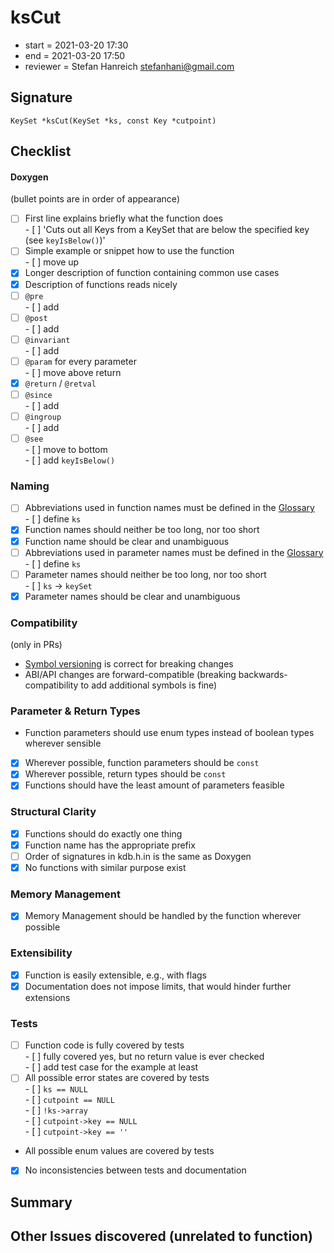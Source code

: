 # ksCut

- start = 2021-03-20 17:30
- end = 2021-03-20 17:50
- reviewer = Stefan Hanreich <stefanhani@gmail.com>

## Signature

`KeySet *ksCut(KeySet *ks, const Key *cutpoint)`

## Checklist

#### Doxygen

(bullet points are in order of appearance)

- [ ] First line explains briefly what the function does  
      - [ ] 'Cuts out all Keys from a KeySet that are below the specified key (see `keyIsBelow()`)'
- [ ] Simple example or snippet how to use the function  
      - [ ] move up
- [x] Longer description of function containing common use cases
- [x] Description of functions reads nicely
- [ ] `@pre`  
      - [ ] add
- [ ] `@post`  
      - [ ] add
- [ ] `@invariant`  
      - [ ] add
- [ ] `@param` for every parameter  
      - [ ] move above return
- [x] `@return` / `@retval`
- [ ] `@since`  
      - [ ] add
- [ ] `@ingroup`  
      - [ ] add
- [ ] `@see`  
      - [ ] move to bottom  
      - [ ] add `keyIsBelow()`

### Naming

- [ ] Abbreviations used in function names must be defined in the
      [Glossary](/doc/help/elektra-glossary.md)  
      - [ ] define `ks`
- [x] Function names should neither be too long, nor too short
- [x] Function name should be clear and unambiguous
- [ ] Abbreviations used in parameter names must be defined in the
      [Glossary](/doc/help/elektra-glossary.md)  
      - [ ] define `ks`
- [ ] Parameter names should neither be too long, nor too short  
      - [ ] `ks` -> `keySet`
- [x] Parameter names should be clear and unambiguous

### Compatibility

(only in PRs)

- [Symbol versioning](/doc/dev/symbol-versioning.md)
      is correct for breaking changes
- ABI/API changes are forward-compatible (breaking backwards-compatibility
      to add additional symbols is fine)

### Parameter & Return Types

- Function parameters should use enum types instead of boolean types
      wherever sensible
- [x] Wherever possible, function parameters should be `const`
- [x] Wherever possible, return types should be `const`
- [x] Functions should have the least amount of parameters feasible

### Structural Clarity

- [x] Functions should do exactly one thing
- [x] Function name has the appropriate prefix
- [ ] Order of signatures in kdb.h.in is the same as Doxygen
- [x] No functions with similar purpose exist

### Memory Management

- [x] Memory Management should be handled by the function wherever possible

### Extensibility

- [x] Function is easily extensible, e.g., with flags
- [x] Documentation does not impose limits, that would hinder further extensions

### Tests

- [ ] Function code is fully covered by tests  
      - [ ] fully covered yes, but no return value is ever checked  
      - [ ] add test case for the example at least
- [ ] All possible error states are covered by tests  
      - [ ] `ks == NULL`  
      - [ ] `cutpoint == NULL`  
      - [ ] `!ks->array`  
      - [ ] `cutpoint->key == NULL`  
      - [ ] `cutpoint->key == ''`
- All possible enum values are covered by tests
- [x] No inconsistencies between tests and documentation

## Summary

## Other Issues discovered (unrelated to function)
